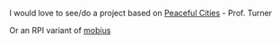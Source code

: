 I would love to see/do a project based on [Peaceful Cities](https://www.peacefulcities.org/) - Prof. Turner

Or an RPI variant of [mobius](https://project-manus.mit.edu/mobius)
